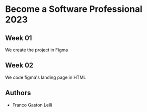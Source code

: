 # Become a Software Professional 2023

## Week 01
We create the project in Figma

## Week 02
We code figma's landing page in HTML

## Authors
- Franco Gaston Lelli